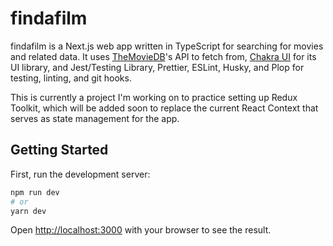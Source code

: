 # findafilm

findafilm is a Next.js web app written in TypeScript for searching for movies and related data. It uses [TheMovieDB](https://themoviedb.org)'s API to fetch from, [Chakra UI](https://chakra-ui.com) for its UI library, and Jest/Testing Library, Prettier, ESLint, Husky, and Plop for testing, linting, and git hooks.

This is currently a project I'm working on to practice setting up Redux Toolkit, which will be added soon to replace the current React Context that serves as state management for the app.

## Getting Started

First, run the development server:

```bash
npm run dev
# or
yarn dev
```

Open [http://localhost:3000](http://localhost:3000) with your browser to see the result.
